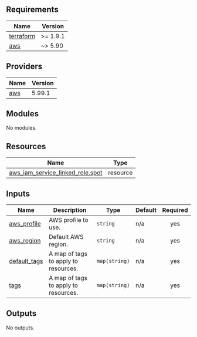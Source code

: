 <!-- BEGIN_TF_DOCS -->
## Requirements

| Name | Version |
|------|---------|
| <a name="requirement_terraform"></a> [terraform](#requirement\_terraform) | >= 1.9.1 |
| <a name="requirement_aws"></a> [aws](#requirement\_aws) | ~> 5.90 |

## Providers

| Name | Version |
|------|---------|
| <a name="provider_aws"></a> [aws](#provider\_aws) | 5.99.1 |

## Modules

No modules.

## Resources

| Name | Type |
|------|------|
| [aws_iam_service_linked_role.spot](https://registry.terraform.io/providers/hashicorp/aws/latest/docs/resources/iam_service_linked_role) | resource |

## Inputs

| Name | Description | Type | Default | Required |
|------|-------------|------|---------|:--------:|
| <a name="input_aws_profile"></a> [aws\_profile](#input\_aws\_profile) | AWS profile to use. | `string` | n/a | yes |
| <a name="input_aws_region"></a> [aws\_region](#input\_aws\_region) | Default AWS region. | `string` | n/a | yes |
| <a name="input_default_tags"></a> [default\_tags](#input\_default\_tags) | A map of tags to apply to resources. | `map(string)` | n/a | yes |
| <a name="input_tags"></a> [tags](#input\_tags) | A map of tags to apply to resources. | `map(string)` | n/a | yes |

## Outputs

No outputs.
<!-- END_TF_DOCS -->
